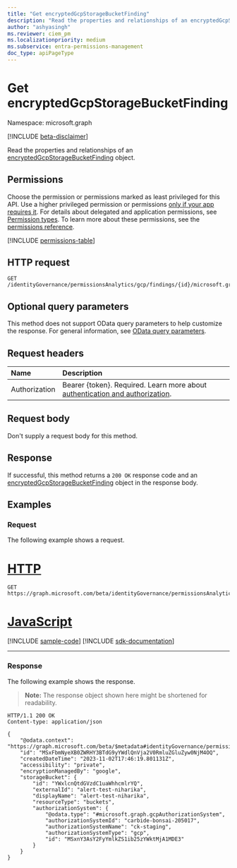 ```yaml
---
title: "Get encryptedGcpStorageBucketFinding"
description: "Read the properties and relationships of an encryptedGcpStorageBucketFinding object."
author: "ashyasingh"
ms.reviewer: ciem_pm
ms.localizationpriority: medium
ms.subservice: entra-permissions-management
doc_type: apiPageType
---
```


# Get encryptedGcpStorageBucketFinding
Namespace: microsoft.graph

[!INCLUDE [beta-disclaimer](../../includes/beta-disclaimer.md)]

Read the properties and relationships of an [encryptedGcpStorageBucketFinding](../resources/encryptedgcpstoragebucketfinding.md) object.

## Permissions
Choose the permission or permissions marked as least privileged for this API. Use a higher privileged permission or permissions [only if your app requires it](/graph/permissions-overview#best-practices-for-using-microsoft-graph-permissions). For details about delegated and application permissions, see [Permission types](/graph/permissions-overview#permission-types). To learn more about these permissions, see the [permissions reference](/graph/permissions-reference).

<!-- { "blockType": "permissions", "name": "encryptedgcpstoragebucketfinding_get" } -->
[!INCLUDE [permissions-table](../includes/permissions/encryptedgcpstoragebucketfinding-get-permissions.md)]

## HTTP request

<!-- {
  "blockType": "ignored"
}
-->
``` http
GET /identityGovernance/permissionsAnalytics/gcp/findings/{id}/microsoft.graph.encryptedGcpStorageBucketFinding
```

## Optional query parameters
This method does not support OData query parameters to help customize the response. For general information, see [OData query parameters](/graph/query-parameters).

## Request headers
|Name|Description|
|:---|:---|
|Authorization|Bearer {token}. Required. Learn more about [authentication and authorization](/graph/auth/auth-concepts).|

## Request body
Don't supply a request body for this method.

## Response

If successful, this method returns a `200 OK` response code and an [encryptedGcpStorageBucketFinding](../resources/encryptedgcpstoragebucketfinding.md) object in the response body.

## Examples

### Request
The following example shows a request.
# [HTTP](#tab/http)
<!-- {
  "blockType": "request",
  "name": "get_encryptedgcpstoragebucketfinding"
}
-->
``` http
GET https://graph.microsoft.com/beta/identityGovernance/permissionsAnalytics/gcp/findings/MSxFbmNyeXB0ZWRHY3BTdG9yYWdlQnVja2V0RmluZGluZyw0NjM4OQ/microsoft.graph.encryptedGcpStorageBucketFinding
```

# [JavaScript](#tab/javascript)
[!INCLUDE [sample-code](../includes/snippets/javascript/get-encryptedgcpstoragebucketfinding-javascript-snippets.md)]
[!INCLUDE [sdk-documentation](../includes/snippets/snippets-sdk-documentation-link.md)]

---

### Response
The following example shows the response.
>**Note:** The response object shown here might be shortened for readability.
<!-- {
  "blockType": "response",
  "truncated": true,
  "@odata.type": "microsoft.graph.encryptedGcpStorageBucketFinding"
}
-->
``` http
HTTP/1.1 200 OK
Content-type: application/json

{
    "@odata.context": "https://graph.microsoft.com/beta/$metadata#identityGovernance/permissionsAnalytics/gcp/findings/microsoft.graph.encryptedGcpStorageBucketFinding/$entity",
    "id": "MSxFbmNyeXB0ZWRHY3BTdG9yYWdlQnVja2V0RmluZGluZyw0NjM4OQ",
    "createdDateTime": "2023-11-02T17:46:19.801131Z",
    "accessibility": "private",
    "encryptionManagedBy": "google",
    "storageBucket": {
        "id": "YWxlcnQtdGVzdC1uaWhhcmlrYQ",
        "externalId": "alert-test-niharika",
        "displayName": "alert-test-niharika",
        "resourceType": "buckets",
        "authorizationSystem": {
            "@odata.type": "#microsoft.graph.gcpAuthorizationSystem",
            "authorizationSystemId": "carbide-bonsai-205017",
            "authorizationSystemName": "ck-staging",
            "authorizationSystemType": "gcp",
            "id": "MSxnY3AsY2FyYmlkZS1ib25zYWktMjA1MDE3"
        }
    }
}
```

